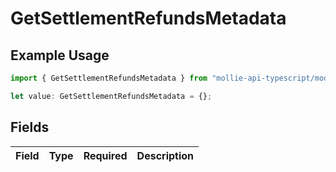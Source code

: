 # GetSettlementRefundsMetadata

## Example Usage

```typescript
import { GetSettlementRefundsMetadata } from "mollie-api-typescript/models/operations";

let value: GetSettlementRefundsMetadata = {};
```

## Fields

| Field       | Type        | Required    | Description |
| ----------- | ----------- | ----------- | ----------- |